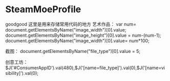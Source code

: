 # SteamMoeProfile
goodgood
这里是用来存储常用代码的地方
艺术作品：
var num= document.getElementsByName("image_width")[0].value;
document.getElementsByName("image_height")[0].value = num-(num-1);
document.getElementsByName("image_width")[0].value= num*100;

截图：
document.getElementsByName("file_type")[0].value = 5;

创意工坊：
$J('#ConsumerAppID').val(480),$J('[name=file_type]').val(0),$J('[name=visibility]').val(0);
